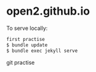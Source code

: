 # open2.github.io


To serve locally:

```bash
first practise
$ bundle update
$ bundle exec jekyll serve
```
git practise
